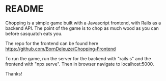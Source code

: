 # README

Chopping is a simple game built with a Javascript frontend, with Rails as a backend API.
The point of the game is to chop as much wood as you can before sasquatch eats you.

The repo for the frontend can be found here
https://github.com/BornDeleuze/Chopping-Frontend

To run the game, run the server for the backend with "rails s" and the frontend with "npx serve". Then in browser navigate to localhost:5000. 

Thanks!
